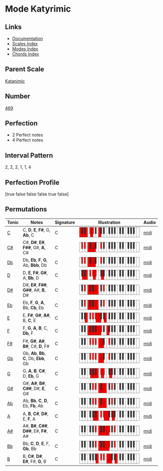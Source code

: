 # Mode Katyrimic

## Links

- [Documentation](index.md)
- [Scales Index](Scales.md)
- [Modes Index](Modes.md)
- [Chords Index](Chords.md)

## Parent Scale

[Katanimic](ScaleKatanimic.md)

## Number

[469](https://ianring.com/musictheory/scales/469)

## Perfection

- 2 Perfect notes
- 4 Perfect notes

## Interval Pattern

2, 2, 2, 1, 1, 4

## Perfection Profile

[true false false false true false]

## Permutations

| Tonic | Notes | Signature | Illustration | Audio |
|-------|-------|-----------|--------------|-------|
| [C](ModeCNaturalKatyrimic.md) | C, **D**, **E**, **F#**, G, **Ab**, C | C | ![CNaturalKatyrimic](ModeCNaturalKatyrimic.png) | [midi](https://github.com/edipermadi/music/blob/main/docs/ModeCNaturalKatyrimic.mid?raw=true) |
| [C#](ModeCSharpKatyrimic.md) | C#, **D#**, **E#**, **F##**, G#, **A**, C# | C | ![CSharpKatyrimic](ModeCSharpKatyrimic.png) | [midi](https://github.com/edipermadi/music/blob/main/docs/ModeCSharpKatyrimic.mid?raw=true) |
| [Db](ModeDFlatKatyrimic.md) | Db, **Eb**, **F**, **G**, Ab, **Bbb**, Db | C | ![DFlatKatyrimic](ModeDFlatKatyrimic.png) | [midi](https://github.com/edipermadi/music/blob/main/docs/ModeDFlatKatyrimic.mid?raw=true) |
| [D](ModeDNaturalKatyrimic.md) | D, **E**, **F#**, **G#**, A, **Bb**, D | C | ![DNaturalKatyrimic](ModeDNaturalKatyrimic.png) | [midi](https://github.com/edipermadi/music/blob/main/docs/ModeDNaturalKatyrimic.mid?raw=true) |
| [D#](ModeDSharpKatyrimic.md) | D#, **E#**, **F##**, **G##**, A#, **B**, D# | C | ![DSharpKatyrimic](ModeDSharpKatyrimic.png) | [midi](https://github.com/edipermadi/music/blob/main/docs/ModeDSharpKatyrimic.mid?raw=true) |
| [Eb](ModeEFlatKatyrimic.md) | Eb, **F**, **G**, **A**, Bb, **Cb**, Eb | C | ![EFlatKatyrimic](ModeEFlatKatyrimic.png) | [midi](https://github.com/edipermadi/music/blob/main/docs/ModeEFlatKatyrimic.mid?raw=true) |
| [E](ModeENaturalKatyrimic.md) | E, **F#**, **G#**, **A#**, B, **C**, E | C | ![ENaturalKatyrimic](ModeENaturalKatyrimic.png) | [midi](https://github.com/edipermadi/music/blob/main/docs/ModeENaturalKatyrimic.mid?raw=true) |
| [F](ModeFNaturalKatyrimic.md) | F, **G**, **A**, **B**, C, **Db**, F | C | ![FNaturalKatyrimic](ModeFNaturalKatyrimic.png) | [midi](https://github.com/edipermadi/music/blob/main/docs/ModeFNaturalKatyrimic.mid?raw=true) |
| [F#](ModeFSharpKatyrimic.md) | F#, **G#**, **A#**, **B#**, C#, **D**, F# | C | ![FSharpKatyrimic](ModeFSharpKatyrimic.png) | [midi](https://github.com/edipermadi/music/blob/main/docs/ModeFSharpKatyrimic.mid?raw=true) |
| [Gb](ModeGFlatKatyrimic.md) | Gb, **Ab**, **Bb**, **C**, Db, **Ebb**, Gb | C | ![GFlatKatyrimic](ModeGFlatKatyrimic.png) | [midi](https://github.com/edipermadi/music/blob/main/docs/ModeGFlatKatyrimic.mid?raw=true) |
| [G](ModeGNaturalKatyrimic.md) | G, **A**, **B**, **C#**, D, **Eb**, G | C | ![GNaturalKatyrimic](ModeGNaturalKatyrimic.png) | [midi](https://github.com/edipermadi/music/blob/main/docs/ModeGNaturalKatyrimic.mid?raw=true) |
| [G#](ModeGSharpKatyrimic.md) | G#, **A#**, **B#**, **C##**, D#, **E**, G# | C | ![GSharpKatyrimic](ModeGSharpKatyrimic.png) | [midi](https://github.com/edipermadi/music/blob/main/docs/ModeGSharpKatyrimic.mid?raw=true) |
| [Ab](ModeAFlatKatyrimic.md) | Ab, **Bb**, **C**, **D**, Eb, **Fb**, Ab | C | ![AFlatKatyrimic](ModeAFlatKatyrimic.png) | [midi](https://github.com/edipermadi/music/blob/main/docs/ModeAFlatKatyrimic.mid?raw=true) |
| [A](ModeANaturalKatyrimic.md) | A, **B**, **C#**, **D#**, E, **F**, A | C | ![ANaturalKatyrimic](ModeANaturalKatyrimic.png) | [midi](https://github.com/edipermadi/music/blob/main/docs/ModeANaturalKatyrimic.mid?raw=true) |
| [A#](ModeASharpKatyrimic.md) | A#, **B#**, **C##**, **D##**, E#, **F#**, A# | C | ![ASharpKatyrimic](ModeASharpKatyrimic.png) | [midi](https://github.com/edipermadi/music/blob/main/docs/ModeASharpKatyrimic.mid?raw=true) |
| [Bb](ModeBFlatKatyrimic.md) | Bb, **C**, **D**, **E**, F, **Gb**, Bb | C | ![BFlatKatyrimic](ModeBFlatKatyrimic.png) | [midi](https://github.com/edipermadi/music/blob/main/docs/ModeBFlatKatyrimic.mid?raw=true) |
| [B](ModeBNaturalKatyrimic.md) | B, **C#**, **D#**, **E#**, F#, **G**, B | C | ![BNaturalKatyrimic](ModeBNaturalKatyrimic.png) | [midi](https://github.com/edipermadi/music/blob/main/docs/ModeBNaturalKatyrimic.mid?raw=true) |
